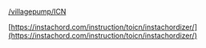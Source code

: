 
[/villagepump/ICN](https://scrapbox.io/villagepump/ICN)

[https://instachord.com/instruction/toicn/instachordizer/](https://instachord.com/instruction/toicn/instachordizer/)


